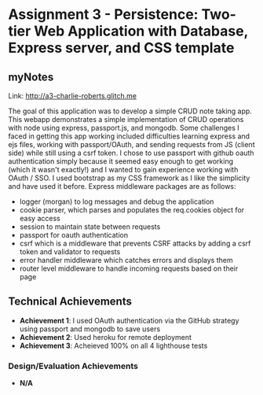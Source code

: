 Assignment 3 - Persistence: Two-tier Web Application with Database, Express server, and CSS template
===

## myNotes

Link: http://a3-charlie-roberts.glitch.me

The goal of this application was to develop a simple CRUD note taking app. This webapp demonstrates a simple implementation of CRUD operations with node using express, passport.js, and mongodb.
Some challenges I faced in getting this app working included difficulties learning express and ejs files, working with passport/OAuth, and sending requests from JS (client side) while still using a csrf token.
I chose to use passport with github oauth authentication simply because it seemed easy enough to get working (which it wasn't exactly!) and I wanted to gain experience working with OAuth / SSO.
I used bootstrap as my CSS framework as I like the simplicity and have used it before.
Express middleware packages are as follows:
- logger (morgan) to log messages and debug the application
- cookie parser, which parses and populates the req.cookies object for easy access
- session to maintain state between requests
- passport for oauth authentication
- csrf which is a middleware that prevents CSRF attacks by adding a csrf token and validator to requests
- error handler middleware which catches errors and displays them
- router level middleware to handle incoming requests based on their page

## Technical Achievements
- **Achievement 1**: I used OAuth authentication via the GitHub strategy using passport and mongodb to save users
- **Achievement 2**: Used heroku for remote deployment
- **Achievement 3**: Acheieved 100% on all 4 lighthouse tests

### Design/Evaluation Achievements
- **N/A**